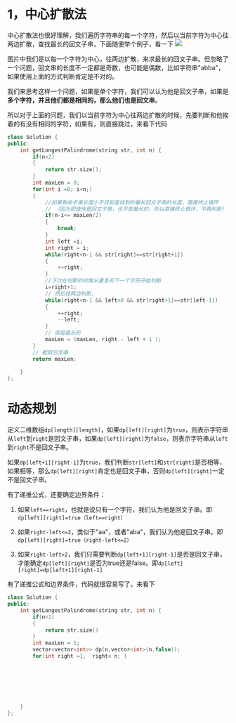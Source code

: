 # 1，中心扩散法
中心扩散法也很好理解，我们遍历字符串的每一个字符，然后以当前字符为中心往两边扩散，查找最长的回文子串，下面随便举个例子，看一下
![](../images/center_exploration.png)

图片中我们是以每一个字符为中心，往两边扩散，来求最长的回文子串。但忽略了一个问题，回文串的长度不一定都是奇数，也可能是偶数，比如字符串"abba"，如果使用上面的方式判断肯定是不对的。

我们来思考这样一个问题，如果是单个字符，我们可以认为他是回文子串，如果是**多个字符，并且他们都是相同的，那么他们也是回文串**。

所以对于上面的问题，我们以当前字符为中心往两边扩散的时候，先要判断和他挨着的有没有相同的字符，如果有，则直接跳过，来看下代码

```cpp
class Solution {
public:
    int getLongestPalindrome(string str, int n) {
        if(n<2)
        {
            return str.size();
        }
        int maxLen = 0;
        for(int i =0; i<n;)
        {
            //如果剩余子串长度小于目前查找到的最长回文子串的长度，直接终止循环
            // （因为即使他是回文子串，也不是最长的，所以直接终止循环，不再判断）
            if(n-i<= maxLen/2)
            {
                break;
            }
            int left =i;
            int right = i;
            while(right<n-1 && str[right]==str[right+1])
            {
                ++right;
            }
            //下次在判断的时候从重复的下一个字符开始判断
            i=right+1;
            // 然后往两边判断，
            while(right<n-1 && left>0 && str[right+1]==str[left-1])
            {
                ++right;
                --left;
            }
            // 保留最长的
            maxLen = (maxLen, right - left + 1 );
        }
        // 截取回文串
        return maxLen;
        
    }
};
```

# 动态规划
定义二维数组`dp[length][length]`，如果`dp[left][right]`为`true`，则表示字符串从`left`到`right`是回文子串，如果`dp[left][right]`为`false`，则表示字符串从`left`到`right`不是回文子串。


如果`dp[left+1][right-1]`为`true`，我们判断`str[left]`和`str[right]`是否相等，如果相等，那么`dp[left][right]`肯定也是回文子串，否则`dp[left][right]`一定不是回文子串。

有了递推公式，还要确定边界条件：

1. 如果`left==right`，也就是说只有一个字符，我们认为他是回文子串。即`dp[left][right]=true（left==right）`

2. 如果`right-left<=2`，类似于"aa"，或者"aba"，我们认为他是回文子串。即`dp[left][right]=true（right-left<=2）`

3. 如果`right-left>2`，我们只需要判断`dp[left+1][right-1]`是否是回文子串，才能确定`dp[left][right]`是否为true还是false。即`dp[left][right]=dp[left+1][right-1]`

有了递推公式和边界条件，代码就很容易写了，来看下
```cpp
class Solution {
public:
    int getLongestPalindrome(string str, int n) {
        if(n<2)
        {
            return str.size()
        }
        int maxLen = 1;
        vector<vector<int>> dp(n,vector<int>(n,false));
        for(int right =1,  right< n; )





        
        
    }
};




```

